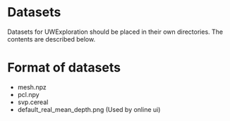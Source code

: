 # Datasets
Datasets for UWExploration should be placed in their own directories. The contents are described below.

# Format of datasets
- mesh.npz
- pcl.npy
- svp.cereal
- default_real_mean_depth.png (Used by online ui)

